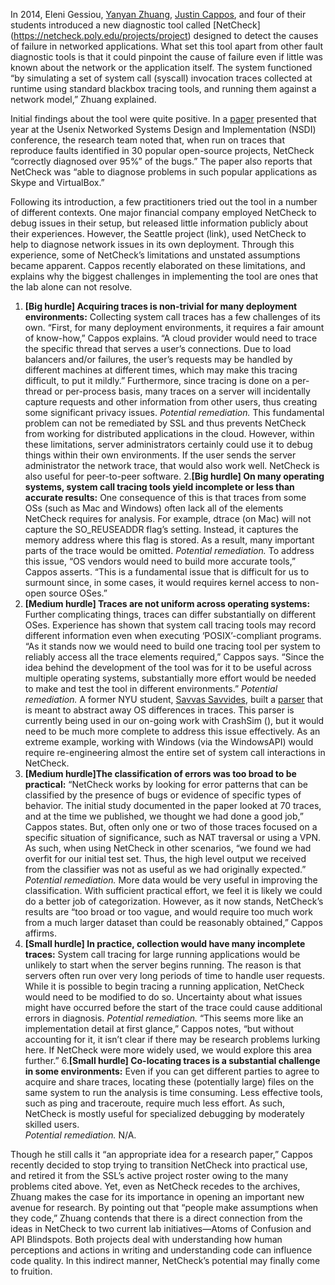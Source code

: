 In 2014, Eleni Gessiou, <a href="/people#yanyan_zhuang">Yanyan Zhuang</a>,
<a href="/people#justin_cappos">Justin Cappos</a>, and four of their students
introduced a new diagnostic tool called [NetCheck]
(https://netcheck.poly.edu/projects/project) designed to detect the causes of
failure in networked applications. What set this tool apart from other fault
diagnostic tools is that it could pinpoint the cause of failure even if little
was known about the network or the application itself. The system functioned
“by simulating a set of system call (syscall) invocation traces collected at
runtime using standard blackbox tracing tools, and running them against a
network model,” Zhuang explained.

Initial findings about the tool were quite positive. In a
[paper](http://www.cs.ubc.ca/~yyzh/nsdi14netcheck.pdf) presented that
year at the Usenix Networked Systems Design and Implementation (NSDI)
conference, the research team noted that,
when run on traces that reproduce faults identified in 30 popular open-source
projects, NetCheck “correctly diagnosed over 95%” of the bugs.” The paper
also reports that NetCheck was “able to diagnose problems in such popular
applications as Skype and VirtualBox.”

Following its introduction, a few practitioners tried out the tool in a number
of different contexts.  One major financial company employed NetCheck to
debug issues in their setup, but released little information publicly about
their experiences.  However, the Seattle project (link), used NetCheck to
help to diagnose network issues in its own deployment.  Through this experience,
some of NetCheck’s limitations and unstated assumptions became apparent.
Cappos recently elaborated on these limitations, and explains why the biggest
challenges in implementing the tool are ones that the lab alone can not resolve.

1. **[Big hurdle] Acquiring traces is non-trivial for many deployment
environments:** Collecting system call traces has a few challenges of its own.
“First, for many deployment environments, it requires a fair amount of
know-how,” Cappos explains. “A cloud provider would need to trace the specific
thread that serves a user’s connections. Due to load balancers and/or failures,
the user’s requests may be handled by different machines at different times,
which may make this tracing difficult, to put it mildly.” Furthermore, since
tracing is done on a per-thread or per-process basis, many traces on a server
will incidentally capture requests and other information from other users,
thus creating some significant privacy issues.
*Potential remediation.*  This fundamental problem can not be remediated by SSL
and thus prevents NetCheck from working for distributed applications in the
cloud. However, within these limitations, server administrators certainly
could use it to debug things within their own environments.  If the user
sends the server administrator the network trace, that would also work well.
NetCheck is also useful for peer-to-peer software.
2.**[Big hurdle] On many operating systems, system call tracing tools yield
incomplete or less than accurate results:** One consequence of this is that traces
from some OSs (such as Mac and Windows) often lack all of the elements NetCheck
requires for analysis.  For example, dtrace (on Mac) will not capture the
SO_REUSEADDR flag’s setting.  Instead, it captures the memory address where
this flag is stored.  As a result, many important parts of the trace would be
omitted.
*Potential remediation.*  To address this issue, “OS vendors would need to
build more accurate tools,” Cappos asserts. “This is a fundamental issue that
is difficult for us to surmount since, in some cases, it would requires kernel
access to non-open source OSes.”
3. **[Medium hurdle] Traces are not uniform across operating systems:** Further
complicating things, traces can differ substantially on different OSes.
Experience has shown that system call tracing tools may record different
information even when executing ‘POSIX’-compliant programs.  “As it stands
now we would need to build one tracing tool per system to reliably access
all the trace elements required,” Cappos says. “Since the idea behind the
development of the tool was for it to be useful across multiple operating
systems, substantially more effort would be needed to make and test the tool
in different environments.”
*Potential remediation.*  A former NYU student,
[Savvas Savvides](https://www.cs.purdue.edu/homes/ssavvide/), built a
[parser](https://github.com/ssavvides/posix-omni-parser) that is meant to
abstract away OS differences in traces.  This parser is currently being used in
our on-going work with CrashSim (), but it would need to be much more
complete to address this issue effectively. As an extreme example, working with
Windows (via the WindowsAPI) would require re-engineering almost the entire
set of system call interactions in NetCheck.
4. **[Medium hurdle]The classification of errors was too broad to be
practical:** “NetCheck works by looking for error patterns that can be classified
by the presence of bugs or evidence of specific types of behavior. The initial
study documented in the paper  looked at 70 traces, and at the time we
published, we thought we had done a good job,” Cappos states. But, often only
one or two of those traces focused on a specific situation of significance,
such as NAT traversal or using a VPN.  As such, when using NetCheck in other
scenarios, “we found we had overfit for our initial test set. Thus, the high
level output we received from the classifier was not as useful as we had
originally expected.”
*Potential remediation.*  More data would be very useful in improving the
classification.  With sufficient practical effort, we feel it is likely we
could do a better job of categorization.  However, as it now stands,
NetCheck’s results are “too broad or too vague, and would require too much work
from a much larger dataset than could be reasonably obtained,” Cappos affirms.
5. **[Small hurdle] In practice, collection would have many incomplete traces:**
System call tracing for large running applications would be unlikely to start
when the server begins running.  The reason is that servers often run over very
long periods of time to handle user requests.  While it is possible to begin
tracing a running application, NetCheck would need to be
modified to do so.  Uncertainty about what issues might have occurred
before the start of the trace could cause additional errors in diagnosis.
*Potential remediation.*  “This seems more like an implementation detail at
first glance,” Cappos notes, “but without accounting for it, it isn’t clear if
there may be research problems lurking here.  If NetCheck were more widely
used, we would explore this area further.”
6.**[Small hurdle] Co-locating traces is a substantial challenge in some
environments:**  Even if you can get different parties to agree to acquire and
share traces, locating these (potentially large) files on the same system to
run the analysis is time consuming.  Less effective tools, such as ping and
traceroute, require much less effort.  As such, NetCheck is mostly useful
for specialized debugging by moderately skilled users.  
*Potential remediation.*  N/A.

Though he still calls it “an appropriate idea for a research paper,”  Cappos
recently decided to stop trying to transition NetCheck into practical use,
and retired it from the SSL’s active project roster owing to the many problems
cited above.  Yet, even as NetCheck recedes to the archives, Zhuang makes
the case for its importance in  opening an important new avenue for research.
By pointing out that “people make assumptions when they code,” Zhuang contends
that there is a direct connection from the ideas in NetCheck to two current lab
initiatives—Atoms of Confusion and API Blindspots. Both projects deal with
understanding how human perceptions and actions in writing and understanding
code can influence code quality.  In this indirect manner, NetCheck’s potential
 may finally come to fruition.
